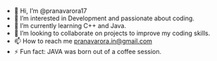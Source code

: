 - 👋 Hi, I’m @pranavarora17
- 👀 I’m interested in Development and passionate about coding.
- 🌱 I’m currently learning C++ and Java. 
- 💞️ I’m looking to collaborate on projects to improve my coding skills.
- 📫 How to reach me pranavarora.in@gmail.com
- ⚡ Fun fact: JAVA was born out of a coffee session.

<!---
pranavarora17/pranavarora17 is a ✨ special ✨ repository because its `README.md` (this file) appears on your GitHub profile.
You can click the Preview link to take a look at your changes.
--->

